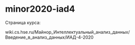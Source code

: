 # minor2020-iad4

Страница курса:

wiki.cs.hse.ru/Майнор_Интеллектуальный_анализ_данных/Введение_в_анализ_данных/ИАД-4-2020
